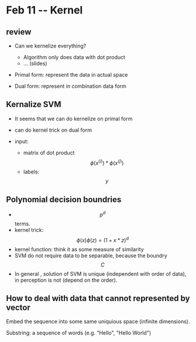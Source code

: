# Feb 11 -- Kernel

## review
* Can we kernelize everything?
    * Algorithm only does data with dot product
    * ... (slides)


* Primal form: represent the data in actual space
* Dual form: represent in combination data form


## Kernalize SVM
* It seems that we can do kernelize on primal form
* can do kernel trick on dual form

* input:
    * matrix of dot product $$\phi(x^{(i)})*\phi(x^{(j)})$$
    * labels: $$y$$

## Polynomial decision boundries

* $$p^d$$ terms.
* kernel trick: $$\phi(x)\phi(z) = (1+x*z)^d$$
* kernel function: think it as some measure of similarity
* SVM do not require data to be separable, because the boundry $$C$$
* In general , solution of SVM is unique (independent with order of data), in perception is not (depend on the order).


## How to deal with data that cannot represented by vector

Embed the sequence into some same uniquious space (infinite dimensions).

Substring: a sequence of words (e.g. "Hello", "Hello World")





